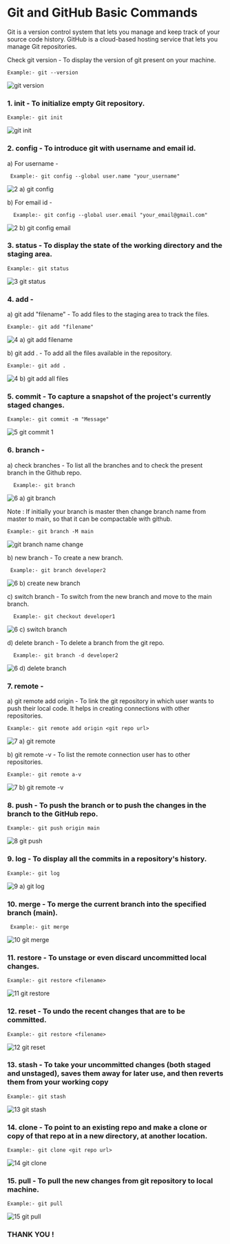 # Git and GitHub Basic Commands
 
Git is a version control system that lets you manage and keep track of your source code history. GitHub is a cloud-based hosting service that lets you manage Git repositories.

Check git version - To display the version of git present on your machine.
```
Example:- git --version
```
![git version](https://user-images.githubusercontent.com/92079088/196049493-91bab9ff-4e32-4d8c-99db-56285a0c3270.png)

 ### 1. init - To initialize empty Git repository.
 ```
Example:- git init
```
 ![git init](https://user-images.githubusercontent.com/92079088/195949034-36ee4509-427f-4360-89e6-7c31091ee34a.png)

 ### 2. config - To introduce git with username and email id.
   a)  For username -
  
     Example:- git config --global user.name "your_username"
        
   ![2  a) git config](https://user-images.githubusercontent.com/92079088/196049257-e2e7638c-1caf-4ecb-a90b-529c188aa174.png)
     

   b) For email id - 
   
      Example:- git config --global user.email "your_email@gmail.com"
          
   ![2  b) git config email](https://user-images.githubusercontent.com/92079088/196049264-5d967b26-45d8-4720-a6a7-b3ea58dfa9c2.png)

 ### 3. status - To display the state of the working directory and the staging area.
 ```
Example:- git status
```
![3  git status](https://user-images.githubusercontent.com/92079088/196049163-b9d266d5-04d2-4105-b0cc-97e634feb1d0.png)

 ### 4. add - 
   a) git add "filename" - To add files to the staging area to track the files.
   
    Example:- git add "filename"
        
   ![4  a) git add filename](https://user-images.githubusercontent.com/92079088/196049182-456100ca-1c14-4f4b-99eb-d7407f4dd7ad.png)


   b) git add . - To add all the files available in the repository.
    
    Example:- git add .
   
   ![4  b) git add all files](https://user-images.githubusercontent.com/92079088/196049192-66643507-b7e4-4d44-96df-4098e96a13eb.png)


 ### 5. commit - To capture a snapshot of the project's currently staged changes.
 ```
Example:- git commit -m "Message"
```
![5  git commit 1](https://user-images.githubusercontent.com/92079088/196049535-65a64874-0a71-4479-b1c8-7374d7100bc0.png)


 ### 6. branch - 
    
  a) check branches - To list all the branches and to check the present branch in the Github repo.
  
      Example:- git branch
    
  ![6  a) git branch](https://user-images.githubusercontent.com/92079088/196051964-cbaf19b4-5529-4522-9291-e6ea89e45eba.png)
  
  Note : If initially your branch is master then change branch name from master to main, so that it can be compactable with 
github.
```
Example:- git branch -M main
```
![git branch name change](https://user-images.githubusercontent.com/92079088/196054674-dc7a2fff-12fd-4a3d-9f89-3dd535f668d4.png)


   b) new branch  - To create a new branch.
   
     Example:- git branch developer2
     
   ![6  b) create new branch](https://user-images.githubusercontent.com/92079088/196054790-138fd5c0-9ea8-4117-8a2a-320e82452a32.png)


   c) switch branch - To switch from the new branch and move to the main branch.
   
      Example:- git checkout developer1
    
   ![6  c) switch branch](https://user-images.githubusercontent.com/92079088/196054300-180c681d-6b89-4e55-914e-6af1ca5b89fb.png)
    
   d) delete branch - To delete a branch from the git repo.
    
      Example:- git branch -d developer2
      
   ![6  d) delete branch](https://user-images.githubusercontent.com/92079088/196054917-b6ecc6c8-ba1f-4a9f-af23-89ce907a878b.png)


 ### 7. remote - 

   a) git remote add origin - To link the git repository in which user wants to push their local code. It helps in creating connections with other repositories.
    
    Example:- git remote add origin <git repo url>
    
   ![7  a) git remote](https://user-images.githubusercontent.com/92079088/196049554-5bbccd99-7813-4fd5-8305-5d0fe5e0c7ea.png)


   b) git remote -v - To list the remote connection user has to other repositories.
     
    Example:- git remote a-v
   
   ![7  b) git remote -v](https://user-images.githubusercontent.com/92079088/196049589-d5ab8f2b-1cab-4a34-a16f-17fbdcee9073.png)


 ### 8. push - To push the branch or to push the changes in the branch to the GitHub repo.
  ```
Example:- git push origin main
```
![8  git push](https://user-images.githubusercontent.com/92079088/196049598-d46615b4-800a-4bb8-8bbe-a85557320b7f.png)


 ### 9. log - To display all the commits in a repository's history.
  
    Example:- git log
  
   ![9  a) git log](https://user-images.githubusercontent.com/92079088/196049618-a674923c-9716-4526-b4a3-6038378b818a.png)

 ### 10. merge - To merge the current branch into the specified branch (main).
 ```
  Example:- git merge
  ```
![10  git merge](https://user-images.githubusercontent.com/92079088/196057637-0528baa1-2b67-479c-98c4-09c03a16445f.png)


 ### 11. restore - To unstage or even discard uncommitted local changes.
  ```
Example:- git restore <filename>
```
![11  git restore](https://user-images.githubusercontent.com/92079088/196057630-d83c728e-6da0-4cb1-b0e9-f04823056fc2.png)


 ### 12. reset - To undo the recent changes that are to be committed.
  ```
Example:- git restore <filename>
```
![12  git reset](https://user-images.githubusercontent.com/92079088/196054423-09c9c438-5428-41ec-89c4-907177bf57d4.png)


 ### 13. stash - To take your uncommitted changes (both staged and unstaged), saves them away for later use, and then reverts them from your working copy
  ```
  Example:- git stash
  ```
  ![13  git stash](https://user-images.githubusercontent.com/92079088/196057618-6ba2e748-fe63-4750-a791-3a735dd10c73.png)


 ### 14. clone - To point to an existing repo and make a clone or copy of that repo at in a new directory, at another location. 
  ```
  Example:- git clone <git repo url>
  ```
  ![14  git clone](https://user-images.githubusercontent.com/92079088/196054406-a68ce8e5-bd28-44aa-8db4-db5c0f69069f.png)


 ### 15. pull - To pull the new changes from git repository to local machine.
  ```
  Example:- git pull
  ```

  ![15  git pull](https://user-images.githubusercontent.com/92079088/196054380-5c3c6607-0e3b-47d2-b6ab-1a28ae536205.png)

 ### THANK YOU !

